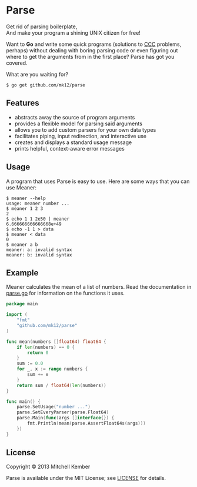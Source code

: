 # Parse

Get rid of parsing boilerplate,  
And make your program a shining UNIX citizen for free!

Want to **Go** and write some quick programs (solutions to [CCC][] problems, perhaps) without dealing with boring parsing code or even figuring out where to get the arguments from in the first place? Parse has got you covered.

What are you waiting for?

	$ go get github.com/mk12/parse

[CCC]: http://www.cemc.uwaterloo.ca/contests/computing.html

## Features

- abstracts away the source of program arguments
- provides a flexible model for parsing said arguments
- allows you to add custom parsers for your own data types
- facilitates piping, input redirection, and interactive use
- creates and displays a standard usage message
- prints helpful, context-aware error messages

## Usage

A program that uses Parse is easy to use. Here are some ways that you can use Meaner:

    $ meaner --help
	usage: meaner number ...
	$ meaner 1 2 3
	2
	$ echo 1 1 2e50 | meaner
	6.666666666666668e+49
	$ echo -1 1 > data
	$ meaner < data
	0
	$ meaner a b
	meaner: a: invalid syntax
	meaner: b: invalid syntax

## Example

Meaner calculates the mean of a list of numbers. Read the documentation in [parse.go](parse.go) for information on the functions it uses.

```go
package main

import (
	"fmt"
	"github.com/mk12/parse"
)

func mean(numbers []float64) float64 {
	if len(numbers) == 0 {
		return 0
	}
	sum := 0.0
	for _, x := range numbers {
		sum += x
	}
	return sum / float64(len(numbers))
}

func main() {
	parse.SetUsage("number ...")
	parse.SetEveryParser(parse.Float64)
	parse.Main(func(args []interface{}) {
		fmt.Println(mean(parse.AssertFloat64s(args)))
	})
}
```

## License

Copyright © 2013 Mitchell Kember

Parse is available under the MIT License; see [LICENSE](LICENSE.md) for details.
